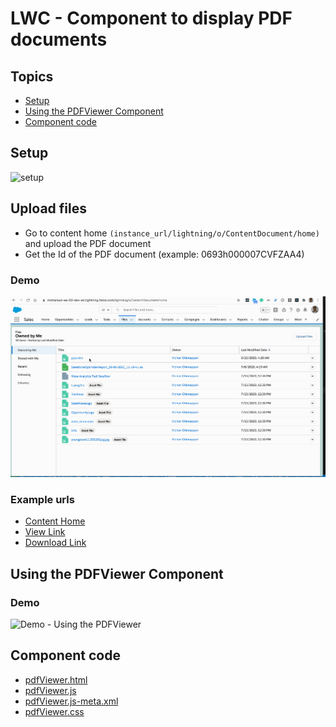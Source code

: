 # LWC - Component to display PDF documents

## Topics
- [Setup](#setup)
- [Using the PDFViewer Component](#using)
- [Component code](#code)

<a name='setup'></a>
## Setup
![setup](img/pdfviewer-1.gif)


## Upload files

- Go to content home ```(instance_url/lightning/o/ContentDocument/home)``` and upload the PDF document
- Get the Id of the PDF document  (example: 0693h000007CVFZAA4)

### Demo
![Upload Files](img/pdfviewer-2.gif)



### Example urls
- [Content Home](https://mohansun-ea-02-dev-ed.lightning.force.com/lightning/o/ContentDocument/home)
- [View Link](https://mohansun-ea-02-dev-ed.lightning.force.com/lightning/r/ContentDocument/0693h000007CVFZAA4/view)
- [Download Link](https://mohansun-ea-02-dev-ed--c.documentforce.com/sfc/servlet.shepherd/document/download/0693h000007CVFZAA4)

<a name="using"></a>
##  Using the PDFViewer Component 
### Demo
![Demo - Using the PDFViewer](img/pdfviewer-3.gif)

<a name='code'></a>
## Component code
- [pdfViewer.html](src/force-app/main/default/lwc/pdfViewer/pdfView.html)
- [pdfViewer.js](src/force-app/main/lwc/default/pdfViewer/pdfView.js)
- [pdfViewer.js-meta.xml](src/force-app/main/default/lwc/pdfViewer/pdfView.js-meta.xml)
- [pdfViewer.css](src/force-app/main/default/lwc/pdfViewer/pdfViewer.css)

